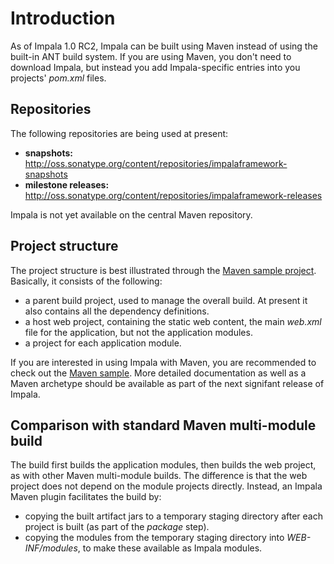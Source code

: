 # Introduction #

As of Impala 1.0 RC2, Impala can be built using Maven instead of using the built-in ANT build system.
If you are using Maven, you don't need to download Impala, but instead you add Impala-specific entries into you projects' _pom.xml_ files.

## Repositories ##

The following repositories are being used at present:

  * **snapshots:** http://oss.sonatype.org/content/repositories/impalaframework-snapshots
  * **milestone releases:** http://oss.sonatype.org/content/repositories/impalaframework-releases

Impala is not yet available on the central Maven repository.

## Project structure ##

The project structure is best illustrated through the [Maven sample project](SamplesMaven.md). Basically, it consists of the following:

  * a parent build project, used to manage the overall build. At present it also contains all the dependency definitions.
  * a host web project, containing the static web content, the main _web.xml_ file for the application, but not the application modules.
  * a project for each application module.

If you are interested in using Impala with Maven, you are recommended to check out the [Maven sample](SamplesMaven.md).
More detailed documentation as well as a Maven archetype should be available as part of the next signifant release of Impala.

## Comparison with standard Maven multi-module build ##

The build first builds the application modules, then builds the web project, as with other Maven multi-module builds.
The difference is that the web project does not depend on the module projects directly. Instead, an Impala Maven plugin facilitates the build by:
  * copying the built artifact jars to a temporary staging directory after each project is built (as part of the _package_ step).
  * copying the modules from the temporary staging directory into _WEB-INF/modules_, to make these available as Impala modules.